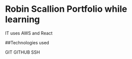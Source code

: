 # Robin Scallion Portfolio while learning

IT uses AWS and React


##Technologies used

GIT
GITHUB
SSH
